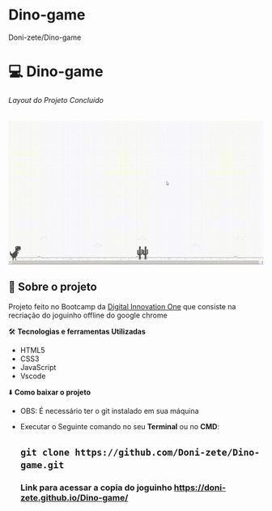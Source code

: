 # Dino-game
Doni-zete/Dino-game

 # :computer:  Dino-game
######  Layout do Projeto Concluído
![Pagina Inicial Instagram](https://github.com/Doni-zete/Dino-game/blob/master/img/dino%2000_00_00-00_00_30.gif)

## :rocket: Sobre o projeto

Projeto feito no Bootcamp da [Digital Innovation One](https://web.digitalinnovation.one/track/gft-start_uni-2021-1?tab=pathr) que consiste na recriação do joguinho offline do google chrome 

:hammer_and_wrench: **Tecnologias e ferramentas Utilizadas**
* HTML5
* CSS3
* JavaScript
* Vscode

:arrow_down: **Como baixar o projeto**

* OBS: É necessário ter o git instalado em sua máquina
* Executar o Seguinte comando no seu **Terminal**  ou no **CMD**:

  ## `git clone https://github.com/Doni-zete/Dino-game.git`
        
        
        
      

   ### Link para acessar a copia do joguinho https://doni-zete.github.io/Dino-game/


 
